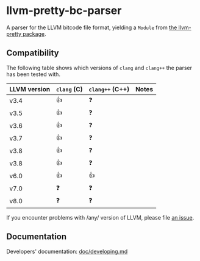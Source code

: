 # llvm-pretty-bc-parser

A parser for the LLVM bitcode file format, yielding a `Module` from
[the llvm-pretty package](http://hackage.haskell.org/package/llvm-pretty).

## Compatibility

The following table shows which versions of `clang` and `clang++` the
parser has been tested with.

| LLVM version  | `clang` (C)   | `clang++` (C++) | Notes |
| ------------- | ------------- | --------------- | ----- |
| v3.4          | :+1:          | :question:      |       |
| v3.5          | :+1:          | :question:      |       |
| v3.6          | :+1:          | :question:      |       |
| v3.7          | :+1:          | :question:      |       |
| v3.8          | :+1:          | :question:      |       |
| v3.8          | :+1:          | :question:      |       |
| v6.0          | :+1:          | :+1:            |       |
| v7.0          | :question:    | :question:      |       |
| v8.0          | :question:    | :question:      |       |

If you encounter problems with /any/ version of LLVM, please file
[an issue](https://github.com/GaloisInc/llvm-pretty-bc-parser/issues).

## Documentation

Developers' documentation: [doc/developing.md](./doc/developing.md)
